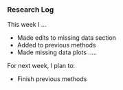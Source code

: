 ### Research Log

This week I ...
 - Made edits to missing data section
 - Added to previous methods
 - Made missing data plots
.....

For next week, I plan to:

- Finish previous methods